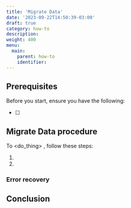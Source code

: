 ```yaml
---
title: 'Migrate Data'
date: '2023-09-22T14:50:39-03:00'
draft: true
category: how-to
description:
weight: 400
menu:
  main:
    parent: how-to
    identifier:
---
```


<!-- Title must be a verb -->

<!-- Small intro explaining what task is, and why someone might do this task
Link to relevant explanations and reference topics, if needed -->

## Prerequisites

Before you start, ensure you have the following:

- [ ]

## Migrate Data procedure

<!-- if procedure is very long, consider using h3s -->

To <do_thing> , follow these steps:

1.
1.

<!--Define what success looks like -->

### Error recovery

<!-- Optional. Define common failure modes and how to recover -->

## Conclusion

<!--
Summarize what was done. Give an example of what success looks like.

Where applicable, provide links to next steps or to read more.
--->
